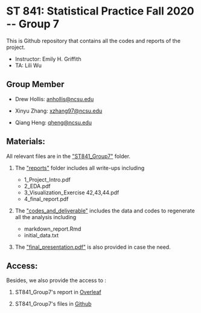 # ST 841: Statistical Practice Fall 2020 -- Group 7
This is Github repository that contains all the codes and reports of the project.

* Instructor: Emily H. Griffith 
* TA:  Lili Wu

## Group Member 

* Drew Hollis: anhollis@ncsu.edu

* Xinyu Zhang: xzhang97@ncsu.edu

* Qiang Heng: qheng@ncsu.edu

## Materials:

All relevant files are in the ["ST841_Group7"](https://github.com/xinyuz1996/TAA_Consulting/tree/master/ST841_Group7) folder.

1. The ["reports"](https://github.com/xinyuz1996/TAA_Consulting/tree/master/ST841_Group7/reports) folder includes all write-ups including
	- 1_Project_Intro.pdf
	- 2_EDA.pdf
	- 3_Visualization_Exercise 42,43,44.pdf
	- 4_final_report.pdf

2. The ["codes_and_deliverable"](https://github.com/xinyuz1996/TAA_Consulting/tree/master/ST841_Group7/codes_and_deliverable) includes the data and codes to regenerate all the analysis including
	- markdown_report.Rmd
	- initial_data.txt

3. The ["final_presentation.pdf"](https://github.com/xinyuz1996/TAA_Consulting/blob/master/ST841_Group7/final_presentation.pdf) is also provided in case the need.

## Access:

Besides, we also provide the access to :

1. ST841_Group7's report in [Overleaf](https://www.overleaf.com/1127297544xgvhfpdqqrkn
) 
	
2. ST841_Group7's files in [Github](https://github.com/xinyuz1996/TAA_Consulting/tree/master/ST841_Group7) 

